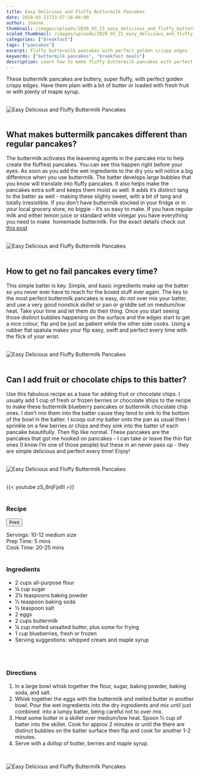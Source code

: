 ```yaml
---
title: Easy Delicious and Fluffy Buttermilk Pancakes
date: 2020-03-21T23:57:18-04:00
author: Joanne
thumbnail: /images/uploads/2020_03_21_easy_delicious_and_fluffy_buttermilk_pancakes_1.jpg
scaled_thumbnail: /images/uploads/2020_03_21_easy_delicious_and_fluffy_buttermilk_pancakes_0.jpg
categories: ["breakfast"]
tags: ["pancakes"]
excerpt: Fluffy buttermilk pancakes with perfect golden crispy edges
keywords: ["buttermilk pancakes", "breakfast meals"]
description: Learn how to make fluffy buttermilk pancakes with perfect golden crispy edges. These make the perfect lazy breakfast.
---
```

<span class="blog-text">

These buttermilk pancakes are buttery, super fluffy, with perfect golden crispy edges. Have them plain with a bit of butter or loaded with fresh fruit or with plenty of maple syrup.  
</br>
</br>

![Easy Delicious and Fluffy Buttermilk Pancakes](/images/uploads/2020_03_21_easy_delicious_and_fluffy_buttermilk_pancakes_2.jpg)
</br>
</br>

## What makes buttermilk pancakes different than regular pancakes? 

The buttermilk activates the leavening agents in the pancake mix to help create the fluffiest pancakes. You can see this happen right before your eyes. As soon as you add the wet ingredients to the dry you will notice a big difference when you use buttermilk. The batter develops large bubbles that you know will translate into fluffy pancakes. It also helps make the pancakes extra soft and keeps them moist as well. It adds it’s distinct tang to the batter as well - making these slighty sweet, with a bit of tang and totally irresistible. If you don’t have buttermilk stocked in your fridge or in your local grocery store, no biggie - it’s so easy to make. If you have regular milk and either lemon juice or standard white vinegar you have everything you need to make  homemade buttermilk. For the exact details check out [this post](https://www.google.ca/amp/s/www.thekitchn.com/how-to-make-a-quick-easy-buttermilk-substitute-cooking-lessons-from-the-kitchn-185757%3famp=1)
</br>
</br>

![Easy Delicious and Fluffy Buttermilk Pancakes](/images/uploads/2020_03_21_easy_delicious_and_fluffy_buttermilk_pancakes_3.jpg)
</br>
</br>

## How to get no fail pancakes every time?

This simple batter is key. Simple, and basic ingredients make up the batter so you never ever have to reach for the boxed stuff ever again. The key to the most perfect buttermilk pancakes is easy, do not over mix your batter, and use a very good nonstick skillet or pan or griddle set on medium/low heat. Take your time and let them do their thing. Once you start seeing those distinct bubbles happening on the surface and the edges start to get a nice colour, flip and be just as patient while the other side cooks. Using a rubber flat spatula makes your flip easy, swift and perfect every time with the flick of your wrist. 
</br>
</br>

![Easy Delicious and Fluffy Buttermilk Pancakes](/images/uploads/2020_03_21_easy_delicious_and_fluffy_buttermilk_pancakes_4.jpg)
</br>
</br>

## Can I add fruit or chocolate chips to this batter? 

Use this fabulous recipe as a base for adding fruit or chocolate chips. I usually add 1 cup of fresh or frozen berries or chocolate ships to the recipe to make these buttermilk blueberry pancakes or buttermilk chocolate chip ones. I don’t mix them into the batter cause they tend to sink to the bottom of the bowl in the batter. I scoop out my batter onto the pan as usual then I sprinkle on a few berries or chips and they sink into the batter of each pancake beautifully. Then flip like normal. These pancakes are the pancakes that got me hooked on pancakes - I can take or leave the thin flat ones (I know I’m one of those people) but these in an never pass up - they are simple delicious and perfect every time! Enjoy! 
</br>
</br>

![Easy Delicious and Fluffy Buttermilk Pancakes](/images/uploads/2020_03_21_easy_delicious_and_fluffy_buttermilk_pancakes_5.jpg)
</br>
</br>

{{< youtube zS_6njFjx6I >}}
</br>
</br>
</span>

### Recipe
<div print_button><form>
<input type="button" value="Print" class="btn__print" onClick="window.print()">
</form></div>

<div>Servings: <span itemprop="recipeYield">10-12 medium size</div>
<div>Prep Time: <meta itemprop="prepTime" content="PT5M">5 mins</div>
<div>Cook Time: <meta itemprop="cookTime" content="PT25M">20-25 mins</div>
</br>

### Ingredients
* <span itemprop="ingredients">2 cups all-purpose flour</span>
* <span itemprop="ingredients">¼ cup sugar</span>
* <span itemprop="ingredients">2¼ teaspoons baking powder</span>
* <span itemprop="ingredients">½ teaspoon baking soda</span>
* <span itemprop="ingredients">½ teaspoon salt</span>
* <span itemprop="ingredients">2 eggs</span>
* <span itemprop="ingredients">2 cups buttermilk</span>
* <span itemprop="ingredients">¼ cup melted unsalted butter, plus some for frying</span>
* <span itemprop="ingredients">1 cup blueberries, fresh or frozen</span>
* <span itemprop="ingredients">Serving suggestions: whipped cream and maple syrup </span>
</br>
</br>

### Directions

1. In a large bowl whisk together the flour, sugar, baking powder, baking soda, and salt.
2. Whisk together the eggs with the buttermilk and melted butter in another bowl. Pour the wet ingredients into the dry ingredients and mix until just combined  into a lumpy batter, being careful not to over mix.
3. Heat some butter in a skillet over medium/low heat. Spoon ⅓ cup of batter into the skillet. Cook for approx 2 minutes or until the there are distinct bubbles on the batter surface then flip and cook for another 1-2 minutes. 
4. Serve with a dollop of butter, berries and maple syrup.

</br>

![Easy Delicious and Fluffy Buttermilk Pancakes](/images/uploads/2020_03_21_easy_delicious_and_fluffy_buttermilk_pancakes_6.jpg)